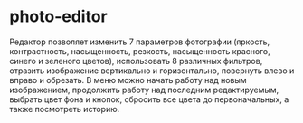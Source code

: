# photo-editor

Редактор позволяет изменить 7 параметров фотографии (яркость, контрастность, насыщенность, резкость, насыщенность красного, синего и зеленого цветов), использовать 8 различных фильтров, отразить изображение вертикально и горизонтально, повернуть влево и вправо и обрезать.
В меню можно начать работу над новым изображением, продолжить работу над последним редактируемым, выбрать цвет фона и кнопок, сбросить все цвета до первоначальных, а также посмотреть историю.

